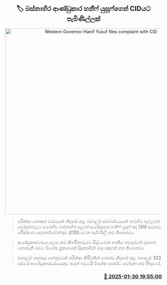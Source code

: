 <p align='center'><b><h2 align='center' title='Western Governor Hanif Yusuf files complaint with CID'>🏷 බස්නාහිර ආණ්ඩුකාර හනීෆ් යුසූෆ්ගෙන් CIDයට පැමිණිල්ලක්</h2></b></p>
<p align='center'><img src='https://helakuru.sgp1.cdn.digitaloceanspaces.com/esana/images/lib/hanif-yusuf.jpg' width='600' alt='Western Governor Hanif Yusuf files complaint with CID'></p>

> පරික්ෂා නොකර වරායෙන් නිදහස් කළ බහාලුම් සම්බන්ධයෙන් තමන්ට එල්ලවන චෝදනාවලට එරෙහිව බස්නාහිර පළාත් ආණ්ඩුකාර හනිෆ් යූසුෆ් අද (30) අපරාධ පරීක්ෂණ දෙපාර්තමේන්තුව (CID) වෙත පැමිණිලි කර තිබෙනවා.

> ආණ්ඩුකාරවරයා ලෙස තම කීර්තිනාමයට සිද්ධවෙන හානිය තවදුරටත් දරාගත නොහැකි බව​ට විශේෂ ප්‍රකාශයක් සිදුකරමින් ඔහු සඳහන් කර තිබෙනවා.

> බහාලුම් තදබදය හේතුවෙන් පරික්ෂා කිරීමකින් තොරව නිදහස් කළ බහාලුම් 323 රජයේ ආණ්ඩුකාරවරයෙකුට අයත් බවටයි විපක්ෂ පාර්ශව චෝදනා කර තිබුණේ.



<h3 align='right'><a href='https://www.helakuru.lk/esana/p/107045/'>📅 2025-01-30 19:55:00</a></h3>
